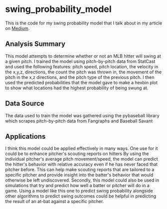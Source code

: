 # swing_probability_model
This is the code for my swing probability model that I talk about in my article on [Medium](https://towardsdatascience.com/modeling-swing-probability-b02b5ab7fbb5?source=friends_link&sk=401db2f7d1049d51fabff5eac6ca286c).

## Analysis Summary
This model attempts to determine whether or not an MLB hitter will swing at a given pitch. I trained the model using pitch-by-pitch data from StatCast and 
used the following features: pitch speed, pitch location, the velocity in the x,y,z, directions, the count the pitch was thrown in, the movement of the 
pitch in the x,z directions, and the pitch type of the previous pitch. I then used the predicted probabilities that the model gave to make a hexbin plot
to show what locations had the highest probability of being swung at. 
## Data Source
The data used to train the model was gathered using the pybaseball library which scrapes pitch-by-pitch data from Fangraphs and Baseball Savant
## Applications
I think this model could be applied effectively in many ways. One use for it could be to enhance pitcher's scouting reports on hitters
By using the individual pitcher's average pitch movement/speed, the model can predict the hitter's behavior with relative accuracy even if he has never 
faced that pitcher before. This can help make scouting reports that are tailored to a specific pitcher and provide insight into the batter's behavior that 
would otherwise be left undiscovered.
Secondly, this model could also be used in simulations that try and predict how well a batter or pitcher will do in a game. Using a model like this one to 
predict swing probability alongside other algorithms to predict swing outcomes could be helpful in predicting the result of an at-bat against a specific 
pitcher.
